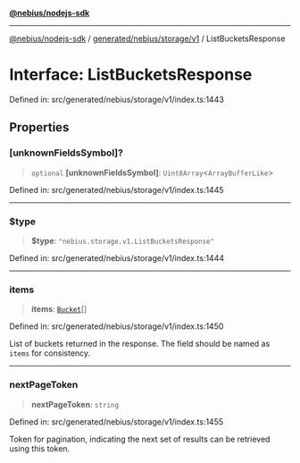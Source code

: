 [**@nebius/nodejs-sdk**](../../../../../README.md)

***

[@nebius/nodejs-sdk](../../../../../README.md) / [generated/nebius/storage/v1](../README.md) / ListBucketsResponse

# Interface: ListBucketsResponse

Defined in: src/generated/nebius/storage/v1/index.ts:1443

## Properties

### \[unknownFieldsSymbol\]?

> `optional` **\[unknownFieldsSymbol\]**: `Uint8Array`\<`ArrayBufferLike`\>

Defined in: src/generated/nebius/storage/v1/index.ts:1445

***

### $type

> **$type**: `"nebius.storage.v1.ListBucketsResponse"`

Defined in: src/generated/nebius/storage/v1/index.ts:1444

***

### items

> **items**: [`Bucket`](Bucket.md)[]

Defined in: src/generated/nebius/storage/v1/index.ts:1450

List of buckets returned in the response. The field should be named as `items` for consistency.

***

### nextPageToken

> **nextPageToken**: `string`

Defined in: src/generated/nebius/storage/v1/index.ts:1455

Token for pagination, indicating the next set of results can be retrieved using this token.
